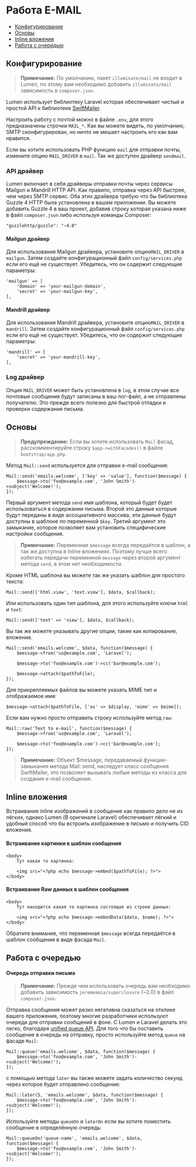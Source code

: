 # Работа E-MAIL

- [Конфигурирование](#configuration)
- [Основы](#basic-usage)
- [Inline вложения](#embedding-inline-attachments)
- [Работа с очередью](#queueing-mail)

<a name="configuration"></a>
## Конфигурирование

> **Примечание:** По умолчанию, пакет `illuminate/mail` не входит в Lumen, по этому вам необходимо добавить `illuminate/mail` зависимость в `composer.json`.

Lumen использует библиотеку Laravel которая обеспечивает чистый и простой API к библиотеке  [SwiftMailer](http://swiftmailer.org).

Настроить работу с почтой можно в файле `.env`, для этого предназначены строчки `MAIL_*`. Как вы можете видеть, по умолчанию, SMTP сконфигурирован, но ничто не мешает настроить его как вам нравится.

Если вы хотите использовать PHP функцию `mail` для отправки почты, измените опцию `MAIL_DRIVER` в `mail`. Так же доступен драйвер `sendmail`.

### API драйвер

Lumen включает в себя драйверы отправки почты через сервисы Mailgun и Mandrill HTTP API. Как правило, отправка через API быстрее, чем через SMTP сервис. Оба этих драйвера требую что бы библиотека Guzzle 4 HTTP была установлена в вашем приложении. Вы можете добавить Guzzle 4 в ваш проект, добавив строку которая указана ниже в файл `composer.json` либо используя команды Composer:

	"guzzlehttp/guzzle": "~4.0"

#### Mailgun драйвер

Для использования Mailgun драйвера, установите опцию`MAIL_DRIVER` в `mailgun`. Затем создайте конфигурационный файл  `config/services.php` если его ещё не существует. Убедитесь, что он содержит следующие параметры:

	'mailgun' => [
		'domain' => 'your-mailgun-domain',
		'secret' => 'your-mailgun-key',
	],

#### Mandrill драйвер

Для использования Mandrill драйвера, установите опцию`MAIL_DRIVER` в `mandrill`. Затем создайте конфигурационный файл  `config/services.php` если его ещё не существует. Убедитесь, что он содержит следующие параметры:

	'mandrill' => [
		'secret' => 'your-mandrill-key',
	],

### Log драйвер

Опция `MAIL_DRIVER` может быть установлена в `log`, в этом случае все почтовые сообщения будут записаны в ваш лог-файл, а не отправлены получателю. Это прежде всего полезно для быстрой отладки и проверки содержания письма.

<a name="basic-usage"></a>
## Основы

> **Предупреждение:** Если вы хотите использовать `Mail` фасад, расскомментируйте строку `$app->withFacades()` в файле `bootstrap/app.php`.

Метод `Mail::send` используется для отправки e-mail сообщения:

	Mail::send('emails.welcome', ['key' => 'value'], function($message)	{
		$message->to('foo@example.com', 'John Smith')->subject('Welcome!');
	});

Первый аргумент метода `send` имя шаблона, который будет будет использоваться в содержании письма. Второй это данные которые будут переданы в виде ассоциативного массива, эти данные будут доступны в шаблоне по переменной `$key`. Третий аргумент это замыкание, которое позволяет вам установить специфические настройки сообщения.

> **Примечание:** Переменная `$message` всегда передаётся в шаблон, а так же доступна в Inline вложениях. Поэтому лучше всего избегать передачи переменной `message` через второй аргумент метода `send`, в этом нет необходимости.

Кроме HTML шаблона вы можете так же указать шаблон для простого текста:

	Mail::send(['html.view', 'text.view'], $data, $callback);

Или использовать один тип шаблона, для этого используйте ключи `html` и `text`:

	Mail::send(['text' => 'view'], $data, $callback);

Вы так же можете указывать другие опции, такие как копирование, вложение.

	Mail::send('emails.welcome', $data, function($message) {
		$message->from('us@example.com', 'Laravel');

		$message->to('foo@example.com')->cc('bar@example.com');

		$message->attach($pathToFile);
	});

Для прикрепляемых файлов вы можете указать MIME тип и отображаемое имя:

	$message->attach($pathToFile, ['as' => $display, 'mime' => $mime]);

Если вам нужно просто отправить строку используйте метод `raw`:

	Mail::raw('Text to e-mail', function($message) {
		$message->from('us@example.com', 'Laravel');

		$message->to('foo@example.com')->cc('bar@example.com');
	});

> **Примечание:** Объект $message, передаваемый функции-замыкания метода Mail::send, наследует класс сообщения SwiftMailer, это позволяет вызывать любые методы из класса для создания e-mail сообщения.

<a name="embedding-inline-attachments"></a>
## Inline вложения

Встраивание inline изображений в сообщение как правило дело не из лёгких, однако Lumen (В оригинале Laravel) обеспечивает лёгкий и удобный способ что бы встроить изображение в письмо и получить CID вложения.

#### Встраивание картинки в шаблон сообщения

	<body>
		Тут какая то картинка:

		<img src="<?php echo $message->embed($pathToFile); ?>">
	</body>

#### Встраивание Raw данных в шаблон сообщения

	<body>
		Тут находится какая то картинка состоящая из строки данных:

		<img src="<?php echo $message->embedData($data, $name); ?>">
	</body>

Обратите внимание, что переменная `$message` всегда передаётся в шаблон сообщения в виде фасада `Mail`.

<a name="queueing-mail"></a>
## Работа с очередью

#### Очередь отправки письма

> **Примечание:** Прежде чем использовать очередь вам необходимо добавить зависимость `jeremeamia/superclosure` (~2.0) в файл `composer.json`.

Отправка сообщения может резко негативна сказаться на отклике вашего приложения, поэтому многие разработчики используют очереди для отправки сообщений в фоне. С Lumen и Laravel делать это легко, благодаря [unified queue API](/docs/queues). Для того что бы поставить сообщение в очередь на отправку, просто используйте метод `queue` на фасаде `Mail`:

	Mail::queue('emails.welcome', $data, function($message)	{
		$message->to('foo@example.com', 'John Smith')->subject('Welcome!');
	});

с помощью метода `later` вы также можете задать количество секунд через которое будет отправлено сообщение: 

	Mail::later(5, 'emails.welcome', $data, function($message) {
		$message->to('foo@example.com', 'John Smith')->subject('Welcome!');
	});

Используйте методы `queueOn` и `laterOn` если вы хотите поместить сообщение в определённую очередь:

	Mail::queueOn('queue-name', 'emails.welcome', $data, function($message)	{
		$message->to('foo@example.com', 'John Smith')->subject('Welcome!');
	});
